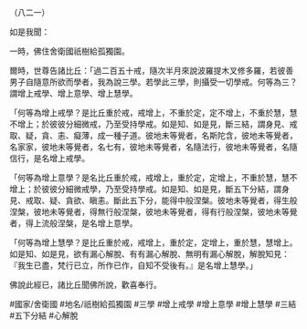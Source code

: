 （八二一）

如是我聞：

一時，佛住舍衛國祇樹給孤獨園。

爾時，世尊告諸比丘：「過二百五十戒，隨次半月來說波羅提木叉修多羅，若彼善男子自隨意所欲而學者，我為說三學。若學此三學，則攝受一切學戒。何等為三？謂增上戒學、增上意學、增上慧學。

「何等為增上戒學？是比丘重於戒，戒增上，不重於定，定不增上，不重於慧，慧不增上；於彼彼分細微戒，乃至受持學戒。如是知、如是見，斷三結，謂身見、戒取、疑，貪、恚、癡薄，成一種子道。彼地未等覺者，名斯陀含，彼地未等覺者，名家家，彼地未等覺者，名七有，彼地未等覺者，名隨法行，彼地未等覺者，名隨信行，是名增上戒學。

「何等為增上意學？是名比丘重於戒，戒增上，重於定，定增上，不重於慧，慧不增上；於彼彼分細微戒學，乃至受持學戒。如是知、如是見，斷五下分結，謂身見、戒取、疑、貪欲、瞋恚。斷此五下分，能得中般涅槃。彼地未等覺者，得生般涅槃，彼地未等覺者，得無行般涅槃，彼地未等覺者，得有行般涅槃，彼地未等覺者，得上流般涅槃，是名增上意學。

「何等為增上慧學？是比丘重於戒，戒增上，重於定，定增上，重於慧，慧增上。如是知、如是見，欲有漏心解脫、有有漏心解脫、無明有漏心解脫，解脫知見：『我生已盡，梵行已立，所作已作，自知不受後有。』是名增上慧學。」

佛說此經已，諸比丘聞佛所說，歡喜奉行。

#國家/舍衛國
#地名/祇樹給孤獨園
#三學
#增上戒學
#增上意學
#增上慧學
#三結
#五下分結
#心解脫
